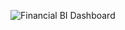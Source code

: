 ![Financial BI Dashboard](https://github.com/user-attachments/assets/04c39f8e-9c8e-4e6d-8af9-6602bca8b4c4)
